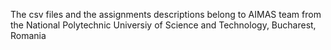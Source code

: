 The csv files and the assignments descriptions belong to AIMAS team from the National Polytechnic Universiy of Science and Technology, Bucharest, Romania